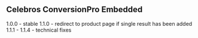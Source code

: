 Celebros ConversionPro Embedded
-------------------------------
1.0.0 - stable
1.1.0 - redirect to product page if single result has been added
1.1.1 - 1.1.4 - technical fixes